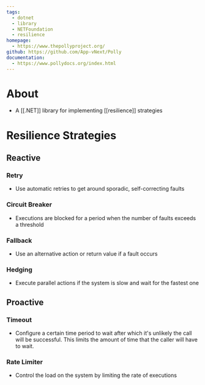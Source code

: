 ```yaml
---
tags:
  - dotnet
  - library
  - NETFoundation
  - resilience
homepage:
  - https://www.thepollyproject.org/
github: https://github.com/App-vNext/Polly
documentation:
  - https://www.pollydocs.org/index.html
---
```

# About
- A [[.NET]] library for implementing [[resilience]] strategies

# Resilience Strategies
## Reactive

### Retry
- Use automatic retries to get around sporadic, self-correcting faults
### Circuit Breaker
- Executions are blocked for a period when the number of faults exceeds a threshold
### Fallback
- Use an alternative action or return value if a fault occurs
### Hedging
- Execute parallel actions if the system is slow and wait for the fastest one
## Proactive
### Timeout
- Configure a certain time period to wait after which it's unlikely the call will be successful. This limits the amount of time that the caller will have to wait.
### Rate Limiter
- Control the load on the system by limiting the rate of executions

